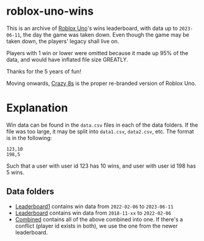 # roblox-uno-wins

This is an archive of [Roblox Uno](https://www.roblox.com/games/1689414409)'s wins leaderboard, with data up to `2023-06-11`, the day the game was taken down.
Even though the game may be taken down, the players' legacy shall live on.

Players with 1 win or lower were omitted because it made up 95% of the data, and would have inflated file size GREATLY.

Thanks for the 5 years of fun!

Moving onwards, [Crazy 8s](https://www.roblox.com/games/13772794683) is the proper re-branded version of Roblox Uno.

# Explanation

Win data can be found in the `data.csv` files in each of the data folders.
If the file was too large, it may be split into `data1.csv`, `data2.csv`, etc.
The format is in the following:

```csv
123,10
198,5
```

Such that a user with user id 123 has 10 wins, and user with user id 198 has 5 wins.

## Data folders

- [Leaderboard1](./Leaderboard1/) contains win data from `2022-02-06` to `2023-06-11`
- [Leaderboard](./Leaderboard/) contains win data from `2018-11-xx` to `2022-02-06`
- [Combined](./Combined/) contains all of the above combined into one. If there's a conflict (player id exists in both), we use the one from the newer leaderboard.

